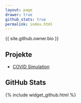 ```yaml
---
layout: page
drawer: true
github_stats: true
permalink: index.html
---
```


{{ site.github.owner.bio }}


## Projekte

- [COVID Simulation](./COVID-CNS)


## GitHub Stats

{% include widget_github.html %}

